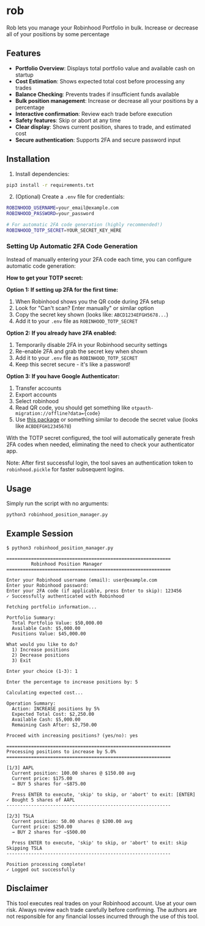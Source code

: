 # rob

Rob lets you manage your Robinhood Portfolio in bulk. Increase or decrease all of your positions by some percentage

## Features

- **Portfolio Overview**: Displays total portfolio value and available cash on startup
- **Cost Estimation**: Shows expected total cost before processing any trades
- **Balance Checking**: Prevents trades if insufficient funds available
- **Bulk position management**: Increase or decrease all your positions by a percentage
- **Interactive confirmation**: Review each trade before execution
- **Safety features**: Skip or abort at any time
- **Clear display**: Shows current position, shares to trade, and estimated cost
- **Secure authentication**: Supports 2FA and secure password input

## Installation

1. Install dependencies:

```bash
pip3 install -r requirements.txt
```

2. (Optional) Create a `.env` file for credentials:

```bash
ROBINHOOD_USERNAME=your_email@example.com
ROBINHOOD_PASSWORD=your_password

# For automatic 2FA code generation (highly recommended!)
ROBINHOOD_TOTP_SECRET=YOUR_SECRET_KEY_HERE
```

### Setting Up Automatic 2FA Code Generation

Instead of manually entering your 2FA code each time, you can configure automatic code generation:

**How to get your TOTP secret:**

**Option 1: If setting up 2FA for the first time:**

1. When Robinhood shows you the QR code during 2FA setup
2. Look for "Can't scan? Enter manually" or similar option
3. Copy the secret key shown (looks like: `ABCD1234EFGH5678...`)
4. Add it to your `.env` file as `ROBINHOOD_TOTP_SECRET`

**Option 2: If you already have 2FA enabled:**

1. Temporarily disable 2FA in your Robinhood security settings
2. Re-enable 2FA and grab the secret key when shown
3. Add it to your `.env` file as `ROBINHOOD_TOTP_SECRET`
4. Keep this secret secure - it's like a password!

**Option 3: If you have Google Authenticator:**

1. Transfer accounts
2. Export accounts
3. Select robinhood
4. Read QR code, you should get something like `otpauth-migration://offline?data={code}`
5. Use [this package](https://github.com/dim13/otpauth) or something similar to decode the secret value (looks like `ACBDEFGH12345678`)

With the TOTP secret configured, the tool will automatically generate fresh 2FA codes when needed, eliminating the need to check your authenticator app.

Note: After first successful login, the tool saves an authentication token to `robinhood.pickle` for faster subsequent logins.

## Usage

Simply run the script with no arguments:

```bash
python3 robinhood_position_manager.py
```

## Example Session

```
$ python3 robinhood_position_manager.py

============================================================
         Robinhood Position Manager
============================================================

Enter your Robinhood username (email): user@example.com
Enter your Robinhood password:
Enter your 2FA code (if applicable, press Enter to skip): 123456
✓ Successfully authenticated with Robinhood

Fetching portfolio information...

Portfolio Summary:
  Total Portfolio Value: $50,000.00
  Available Cash: $5,000.00
  Positions Value: $45,000.00

What would you like to do?
  1) Increase positions
  2) Decrease positions
  3) Exit

Enter your choice (1-3): 1

Enter the percentage to increase positions by: 5

Calculating expected cost...

Operation Summary:
  Action: INCREASE positions by 5%
  Expected Total Cost: $2,250.00
  Available Cash: $5,000.00
  Remaining Cash After: $2,750.00

Proceed with increasing positions? (yes/no): yes

============================================================
Processing positions to increase by 5.0%
============================================================

[1/3] AAPL
  Current position: 100.00 shares @ $150.00 avg
  Current price: $175.00
  → BUY 5 shares for ~$875.00

  Press ENTER to execute, 'skip' to skip, or 'abort' to exit: [ENTER]
✓ Bought 5 shares of AAPL
------------------------------------------------------------

[2/3] TSLA
  Current position: 50.00 shares @ $200.00 avg
  Current price: $250.00
  → BUY 2 shares for ~$500.00

  Press ENTER to execute, 'skip' to skip, or 'abort' to exit: skip
Skipping TSLA
------------------------------------------------------------

Position processing complete!
✓ Logged out successfully
```

## Disclaimer

This tool executes real trades on your Robinhood account. Use at your own risk. Always review each trade carefully before confirming. The authors are not responsible for any financial losses incurred through the use of this tool.
